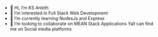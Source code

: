 - 👋 Hi, I’m KS Ankith 
- 👀 I’m interested in Full Stack Web Development
- 🌱 I’m currently learning NodesJs and Express
- 💞️ I’m looking to collaborate on MEAN Stack Applications
Yall can find me on Social media platforms

<!---
KS-Cypher/KS-Cypher is a ✨ special ✨ repository because its `README.md` (this file) appears on your GitHub profile.
You can click the Preview link to take a look at your changes.
--->
